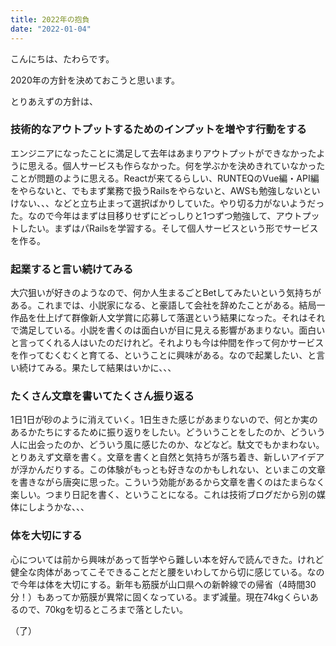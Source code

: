 ```yaml
---
title: 2022年の抱負
date: "2022-01-04"
---
```


こんにちは、たわらです。

2020年の方針を決めておこうと思います。

とりあえずの方針は、

### 技術的なアウトプットするためのインプットを増やす行動をする
エンジニアになったことに満足して去年はあまりアウトプットができなかったように思える。個人サービスも作らなかった。何を学ぶかを決めきれていなかったことが問題のように思える。Reactが来てるらしい、RUNTEQのVue編・API編をやらないと、でもまず業務で扱うRailsをやらないと、AWSも勉強しないといけない、、、などと立ち止まって選択ばかりしていた。やり切る力がないようだった。なので今年はまずは目移りせずにどっしりと1つずつ勉強して、アウトプットしたい。まずはパRailsを学習する。そして個人サービスという形でサービスを作る。

### 起業すると言い続けてみる
大穴狙いが好きのようなので、何か人生まるごとBetしてみたいという気持ちがある。これまでは、小説家になる、と豪語して会社を辞めたことがある。結局一作品を仕上げて群像新人文学賞に応募して落選という結果になった。それはそれで満足している。小説を書くのは面白いが目に見える影響があまりない。面白いと言ってくれる人はいたのだけれど。それよりも今は仲間を作って何かサービスを作ってむくむくと育てる、ということに興味がある。なので起業したい、と言い続けてみる。果たして結果はいかに、、、

### たくさん文章を書いてたくさん振り返る
1日1日が砂のように消えていく。1日生きた感じがあまりないので、何とか実のあるかたちにするために振り返りをしたい。どういうことをしたのか、どういう人に出会ったのか、どういう風に感じたのか、などなど。駄文でもかまわない。とりあえず文章を書く。文章を書くと自然と気持ちが落ち着き、新しいアイデアが浮かんだりする。この体験がもっとも好きなのかもしれない、といまこの文章を書きながら唐突に思った。こういう効能があるから文章を書くのはたまらなく楽しい。つまり日記を書く、ということになる。これは技術ブログだから別の媒体にしようかな、、、


### 体を大切にする
心については前から興味があって哲学やら難しい本を好んで読んできた。けれど健全な肉体があってこそできることだと腰をいわしてから切に感じている。なので今年は体を大切にする。新年も筋膜が山口県への新幹線での帰省（4時間30分！）もあってか筋膜が異常に固くなっている。まず減量。現在74kgくらいあるので、70kgを切るところまで落としたい。

（了）
